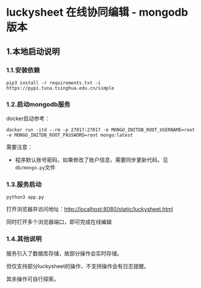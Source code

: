 # luckysheet 在线协同编辑 - mongodb版本

## 1.本地启动说明

### 1.1.安装依赖
```shell script
pip3 install -r requirements.txt -i https://pypi.tuna.tsinghua.edu.cn/simple
```

### 1.2.启动mongodb服务
docker启动参考：
```shell script
docker run -itd --rm -p 27017:27017 -e MONGO_INITDB_ROOT_USERNAME=root -e MONGO_INITDB_ROOT_PASSWORD=root mongo:latest
```
需要注意：
- 程序默认账号密码，如果修改了账户信息，需要同步更新代码，见`db/mongo.py`文件

### 1.3.服务启动
```shell script
python3 app.py
```

打开浏览器并访问地址：[http://localhost:8080/static/luckysheet.html](http://localhost:8080/static/luckysheet.html)

同时打开多个浏览器端口，即可完成在线编辑

### 1.4.其他说明
服务引入了数据库存储，故部分操作会实时存储。

但仅支持部分luckysheet的操作，不支持操作会有日志提醒。

其余操作可自行探索。
